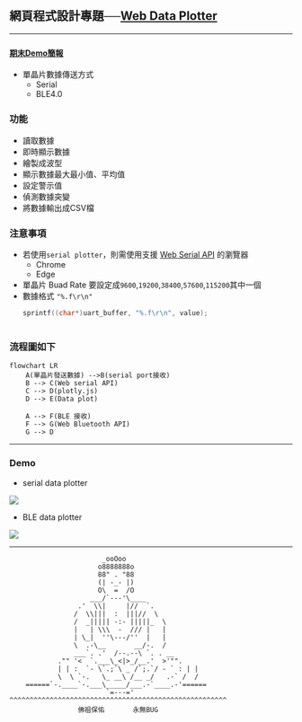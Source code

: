 ## 網頁程式設計專題──[Web Data Plotter](https://tonywu115.github.io/web-design-project/)
---
### 
#### [期末Demo簡報](https://www.canva.com/design/DAGmxfrgJHc/8DgXr4utndiLmbT4b5i02w/edit)

* 單晶片數據傳送方式
    * Serial
    * BLE4.0

### 功能
* 讀取數據
* 即時顯示數據
* 繪製成波型
* 顯示數據最大最小值、平均值
* 設定警示值
* 偵測數據突變
* 將數據輸出成CSV檔

### 注意事項
- 若使用`serial plotter`，則需使用支援 [Web Serial API](https://developer.mozilla.org/en-US/docs/Web/API/Web_Serial_API) 的瀏覽器
    - Chrome
    - Edge
- 單晶片 Buad Rate 要設定成`9600`,`19200`,`38400`,`57600`,`115200`其中一個
- 數據格式 `"%.f\r\n"`
    ```C
    sprintf((char*)uart_buffer, "%.f\r\n", value);
    ```

#
### 流程圖如下
```mermaid
flowchart LR
    A(單晶片發送數據) -->B(serial port接收)
    B --> C(Web serial API)
    C --> D(plotly.js)
    D --> E(Data plot)

    A --> F(BLE 接收)
    F --> G(Web Bluetooth API)
    G --> D

```
---
### Demo
* serial data plotter
<img src="https://raw.githubusercontent.com/TONYWU115/web-design-project/refs/heads/main/image/serial.png">

* BLE data plotter
<img src="https://raw.githubusercontent.com/TONYWU115/web-design-project/refs/heads/main/image/BLE.png">

---
```
                       _ooOoo
                      o8888888o
                      88" . "88 
                      (| -_- |)
                      O\  =  /O
                    ___/`---'\____
                 .'  \\|     |//  `.
                /  \\|||  :  |||//  \
                /  _||||| -:- |||||_  \
                |   | \\\  -  /// |   |
                | \_|  ''\---/''  |   |
                \  .-\__       __/-.  /
                ___`. .'  /--.--\ `. . __
            ."" '<  `.___\_<|>_/__.'  >'"".
            | | :  `- \`.;`\ _ /`;.`/ - ` : | |
            \  \ `-.   \_ __\ /__ _/   .-` /  /
    ======`-.____`-.___\_____/___.-`____.-'======
                        `=---='
^^^^^^^^^^^^^^^^^^^^^^^^^^^^^^^^^^^^^^^^^^^^^^^^^^^^^^
                 佛祖保佑       永無BUG
```